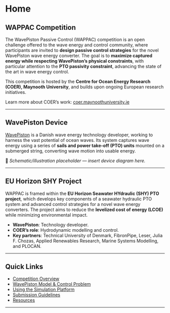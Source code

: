 
# Home

## WAPPAC Competition

The WavePiston Passive Control (WAPPAC) competition is an open challenge offered to the wave energy and control community, where participants are invited to **design passive control strategies** for the novel WavePiston wave energy converter.
The goal is to **maximize captured energy while respecting WavePiston’s physical constraints**, with particular attention to the **PTO passivity constraint**, advancing the state of the art in wave energy control.

This competition is hosted by the **Centre for Ocean Energy Research (COER), Maynooth University**, and builds upon ongoing European research initiatives.

Learn more about COER’s work: [coer.maynoothuniversity.ie](https://coer.maynoothuniversity.ie/)

---

## WavePiston Device

[WavePiston](https://wavepiston.dk/) is a Danish wave energy technology developer, working to harness the vast potential of ocean waves.
Its system captures wave energy using a series of **sails and power take-off (PTO) units** mounted on a submerged string, converting wave motion into usable energy.

📌 *Schematic/illustration placeholder — insert device diagram here.*

---

## EU Horizon SHY Project

WAPPAC is framed within the **EU Horizon Seawater HYdraulic (SHY) PTO project**, which develops key components of a seawater hydraulic PTO system and advanced control strategies for a novel wave energy converters.
The project aims to reduce the **levelized cost of energy (LCOE)** while minimizing environmental impact.

* **WavePiston**: Technology developer.
* **COER’s role**: Hydrodynamic modelling and control.
* **Key partners**: Technical University of Denmark, FibronPipe, Leser, Julia F. Chozas, Applied Renewables Research, Marine Systems Modelling, and PLOCAN.

---

## Quick Links

* [Competition Overview](competition_overview.md)
* [WavePiston Model & Control Problem](model_control/index.md)
* [Using the Simulation Platform](simulation_platform/index.md)
* [Submission Guidelines](submission.md)
* [Resources](resources.md)

---


